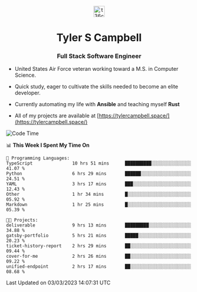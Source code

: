 <p align="center">
<a href="https://www.linkedin.com/in/t36campbell" target="blank"><img align="center" src="https://ik.imagekit.io/t36campbell/Portfolio/linkedin.png.original_m8bbGgPh6.png" alt="t36campbell" height="30" width="30" /></a>
</p>
<h1 align="center">Tyler S Campbell</h1>
<h3 align="center">Full Stack Software Engineer</h3>

* United States Air Force veteran working toward a M.S. in Computer Science.

* Quick study, eager to cultivate the skills needed to become an elite developer.

* Currently automating my life with **Ansible** and teaching myself **Rust**

* All of my projects are available at [https://tylercampbell.space/](https://tylercampbell.space/)

<!--START_SECTION:waka-->
![Code Time](http://img.shields.io/badge/Code%20Time-2%2C228%20hrs%2047%20mins-blue)

📊 **This Week I Spent My Time On** 

```text
💬 Programming Languages: 
TypeScript               10 hrs 51 mins      ██████████░░░░░░░░░░░░░░░   41.07 % 
Python                   6 hrs 29 mins       ██████░░░░░░░░░░░░░░░░░░░   24.51 % 
YAML                     3 hrs 17 mins       ███░░░░░░░░░░░░░░░░░░░░░░   12.43 % 
Other                    1 hr 34 mins        █░░░░░░░░░░░░░░░░░░░░░░░░   05.92 % 
Markdown                 1 hr 25 mins        █░░░░░░░░░░░░░░░░░░░░░░░░   05.39 % 

🐱‍💻 Projects: 
deliverable              9 hrs 13 mins       █████████░░░░░░░░░░░░░░░░   34.88 % 
gatsby-portfolio         5 hrs 21 mins       █████░░░░░░░░░░░░░░░░░░░░   20.23 % 
ticket-history-report    2 hrs 29 mins       ██░░░░░░░░░░░░░░░░░░░░░░░   09.44 % 
cover-for-me             2 hrs 26 mins       ██░░░░░░░░░░░░░░░░░░░░░░░   09.22 % 
unified-endpoint         2 hrs 17 mins       ██░░░░░░░░░░░░░░░░░░░░░░░   08.68 % 
```


 Last Updated on 03/03/2023 14:07:31 UTC
<!--END_SECTION:waka-->
